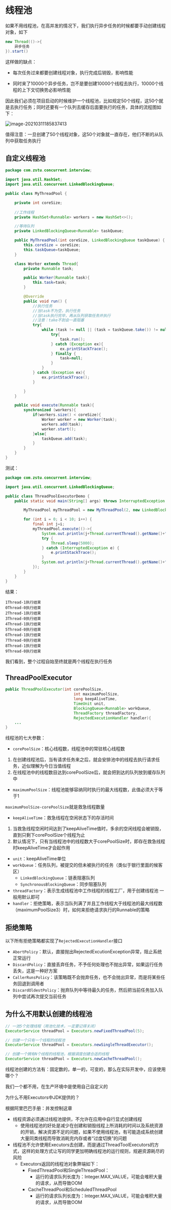 # 线程池

如果不用线程池，在高并发的情况下，我们执行异步任务的时候都要手动创建线程对象，如下

```java
new Thread(()->{
    异步任务
}).start()
```

这样做的缺点：

* 每次任务过来都要创建线程对象，执行完成后销毁，影响性能

* 同时来了10000个异步任务，岂不是要创建10000个线程去执行，10000个线程的上下文切换势必影响性能

因此我们必须在项目启动的时候维护一个线程池，比如规定50个线程，这50个就是去执行任务；同时还要有一个队列去缓存后面要执行的任务，具体的流程图如下：

![image-20210311185837413](../pic/线程池.jpg)

值得注意：一旦创建了50个线程对象，这50个对象就一直存在，他们不断的从队列中获取任务执行

## 自定义线程池

```java
package com.zstu.concurrent.interview;

import java.util.HashSet;
import java.util.concurrent.LinkedBlockingQueue;

public class MyThreadPool {

	private int coreSize;
	
	//工作线程
	private HashSet<Runnable> workers = new HashSet<>();

	//等待队列
	private LinkedBlockingQueue<Runnable> taskQueue;

	public MyThreadPool(int coreSize, LinkedBlockingQueue taskQueue) {
		this.coreSize = coreSize;
		this.taskQueue=taskQueue;
	}

	class Worker extends Thread{
		private Runnable task;

		public Worker(Runnable task){
			this.task=task;
		}

		@Override
		public void run() {
			//执行任务
			//当task不为空，执行任务
			//当task执行完毕，再从队列获取任务并执行
            //注意：take不到会一直阻塞
			try{
				while (task != null || (task = taskQueue.take()) != null){
					try{
						task.run();
					} catch (Exception ex){
						ex.printStackTrace();
					} finally {
						task=null;
					}
				}
			} catch (Exception ex){
				ex.printStackTrace();
			}

		}
	}

	public void execute(Runnable task){
		synchronized (workers){
			if(workers.size() < coreSize){
				Worker worker = new Worker(task);
				workers.add(task);
				worker.start();
			}else{
				taskQueue.add(task);
			}
		}
	}
}
```

测试：

```java
package com.zstu.concurrent.interview;

import java.util.concurrent.LinkedBlockingQueue;

public class ThreadPoolExecutorDemo {
	public static void main(String[] args) throws InterruptedException {

		MyThreadPool myThreadPool = new MyThreadPool(2, new LinkedBlockingQueue(10));

		for (int i = 0; i < 10; i++) {
			final int j=i;
			myThreadPool.execute(()->{
				System.out.println(j+Thread.currentThread().getName()+"开始执行");
				try {
					Thread.sleep(5000);
				} catch (InterruptedException e) {
					e.printStackTrace();
				}
				System.out.println(j+Thread.currentThread().getName()+"执行结束");
			});
		}
	}
}
```

结果：

```
1Thread-1执行结束
0Thread-0执行结束
2Thread-1执行结束
3Thread-0执行结束
4Thread-1执行结束
5Thread-0执行结束
6Thread-1执行结束
7Thread-0执行结束
8Thread-1执行结束
9Thread-0执行结束
```

我们看到，整个过程自始至终就是两个线程在执行任务

## ThreadPoolExecutor

```java
public ThreadPoolExecutor(int corePoolSize,
                              int maximumPoolSize,
                              long keepAliveTime,
                              TimeUnit unit,
                              BlockingQueue<Runnable> workQueue,
                              ThreadFactory threadFactory,
                              RejectedExecutionHandler handler){
    ...
}
```

线程池的七大参数：

* `corePoolSize`：核心线程数，线程池中的常驻核心线程数

1. 在创建线程池后，当有请求任务来之后，就会安排池中的线程去执行请求任务，近似理解为今日当值线程
2. 在线程池中的线程数目达到corePoolSize后，就会把到达的队列放到缓存队列中

* `maximumPoolSize`：线程池能够容纳同时执行的最大线程数，此值必须大于等于1

`maximumPoolSize-corePoolSize`就是救急线程数量

* `keepAliveTime`：救急线程在空闲状态下的存活时间

1. 当救急线程空闲时间达到了keepAliveTime值时，多余的空闲线程会被销毁，直到只剩下corePoolSize个线程为止
2. 默认情况下，只有当线程池中的线程数大于corePoolSize时，即存在救急线程时keepAliveTime才会起作用

* `unit`：keepAliveTime单位
* `workQueue`：任务队列，被提交的但未被执行的任务（类似于银行里面的候客区）
  - `LinkedBlockingQueue`：链表阻塞队列
  - `SynchronousBlockingQueue`：同步阻塞队列
* `threadFactory`：表示生成线程池中工作线程的线程工厂，用于创建线程池 一般用默认即可
* `handler`：拒绝策略，表示当队列满了并且工作线程大于线程池的最大线程数（maximumPoolSize3）时，如何来拒绝请求执行的Runnable的策略

##  拒绝策略

以下所有拒绝策略都实现了`RejectedExecutionHandler`接口

- `AbortPolicy`：默认，直接抛出RejectedExcutionException异常，阻止系统正常运行
- `DiscardPolicy`：直接丢弃任务，不予任何处理也不抛出异常，如果运行任务丢失，这是一种好方案
- `CallerRunsPolicy`：该策略既不会抛弃任务，也不会抛出异常，而是将某些任务回退到调用者
- `DiscardOldestPolicy`：抛弃队列中等待最久的任务，然后把当前任务加入队列中尝试再次提交当前任务

## 为什么不用默认创建的线程池

```java
// 一池5个处理线程（用池化技术，一定要记得关闭）
ExecutorService threadPool = Executors.newFixedThreadPool(5);

// 创建一个只有一个线程的线程池
ExecutorService threadPool = Executors.newSingleThreadExecutor();

// 创建一个拥有N个线程的线程池，根据调度创建合适的线程
ExecutorService threadPool = Executors.newCacheThreadPool();
```

线程池创建的方法有：固定数的，单一的，可变的，那么在实际开发中，应该使用哪个？

我们一个都不用，在生产环境中是使用自己自定义的

为什么不用Executors中JDK提供的？

根据阿里巴巴手册：并发控制这章

- 线程资源必须通过线程池提供，不允许在应用中自行显式创建线程
  - 使用线程池的好处是减少在创建和销毁线程上所消耗的时间以及系统资源的开销，解决资源不足的问题，如果不使用线程池，有可能造成系统创建大量同类线程而导致消耗完内存或者“过度切换”的问题
- 线程池不允许使用Executors去创建，而是通过ThreadToolExecutors的方式，这样的处理方式让写的同学更加明确线程池的运行规则，规避资源耗尽的风险
  - Executors返回的线程池对象弊端如下：
    - FixedThreadPool和SingleThreadPool：
      - 运行的请求队列长度为：Integer.MAX_VALUE，可能会堆积大量的请求，从而导致OOM
    - CacheThreadPool和ScheduledThreadPool
      - 运行的请求队列长度为：Integer.MAX_VALUE，可能会堆积大量的请求，从而导致OOM